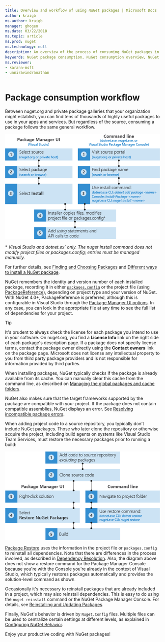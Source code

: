 ```yaml
---
title: Overview and workflow of using NuGet packages | Microsoft Docs
author: kraigb
ms.author: kraigb
manager: ghogen
ms.date: 03/22/2018
ms.topic: article
ms.prod: nuget
ms.technology: null
description: An overview of the process of consuming NuGet packages in a project, with links to other specific parts of the process.
keywords: NuGet package consumption, NuGet consumption overview, NuGet consumption workflow, package consumption workflow, package consumption overview
ms.reviewer:
- karann-msft
- unniravindranathan
---
```


# Package consumption workflow

Between nuget.org and private package galleries that your organization might establish, you can find tens of thousands of highly useful packages to use in your apps and services. But regardless of the source, consuming a package follows the same general workflow.

![Flow of going to a package source, finding a package, installing it in a project, then adding a using statement and calls to the package API](media/Overview-01-GeneralFlow.png)

\* _Visual Studio and dotnet.ex` only. The nuget install command does not modify project files or packages.config; entries must be managed manually._

For further details, see [Finding and Choosing Packages](../consume-packages/finding-and-choosing-packages.md) and [Different ways to install a NuGet package](ways-to-install-a-package.md).

NuGet remembers the identity and version number of each installed package, recording it in either [`packages.config`](../reference/packages-config.md) or the project file (using [PackageReference](../consume-packages/package-references-in-project-files.md)), depending on project type and your version of NuGet. With NuGet 4.0+, PackageReference is preferred, although this is configurable in Visual Studio through the [Package Manager UI options](../tools/package-manager-ui.md). In any case, you can look in the appropriate file at any time to see the full list of dependencies for your project.

> [!Tip]
> It's prudent to always check the license for each package you intend to use in your software. On nuget.org, you find a **License Info** link on the right side of each package's description page. If a package does not specify license terms, contact the package owner directly using the **Contact owners** link on the package page. Microsoft does not license any intellectual property to you from third party package providers and is not responsible for information provided by third parties.

When installing packages, NuGet typically checks if the package is already available from its cache. You can manually clear this cache from the command line, as described on [Managing the global packages and cache folders](../consume-packages/managing-the-global-packages-and-cache-folders.md).

NuGet also makes sure that the target frameworks supported by the package are compatible with your project. If the package does not contain compatible assemblies, NuGet displays an error. See [Resolving incompatible package errors](dependency-resolution.md#resolving-incompatible-package-errors).

When adding project code to a source repository, you typically don't include NuGet packages. Those who later clone the repository or otherwise acquire the project, including build agents on systems like Visual Studio Team Services, must restore the necessary packages prior to running a build:

![Flow of restoring NuGet packages by cloning a repository and using either a restore command](media/Overview-02-RestoreFlow.png)

[Package Restore](../consume-packages/package-restore.md) uses the information in the project file or `packages.config` to reinstall all dependencies. Note that there are differences in the process involved, as described in [Dependency Resolution](../consume-packages/dependency-resolution.md). Also, the diagram above does not show a restore command for the Package Manager Console because you're with the Console you're already in the context of Visual Studio, which typically restores packages automatically and provides the solution-level command as shown.

Occasionally it's necessary to reinstall packages that are already included in a project, which may also reinstall dependencies. This is easy to do using the `nuget reinstall` command or the NuGet Package Manager Console. For details, see [Reinstalling and Updating Packages](../consume-packages/reinstalling-and-updating-packages.md).

Finally, NuGet's behavior is driven by `Nuget.Config` files. Multiple files can be used to centralize certain settings at different levels, as explained in [Configuring NuGet Behavior](../consume-packages/configuring-nuget-behavior.md).

Enjoy your productive coding with NuGet packages!
